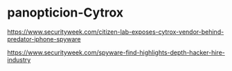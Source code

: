 # panopticion-Cytrox

https://www.securityweek.com/citizen-lab-exposes-cytrox-vendor-behind-predator-iphone-spyware

https://www.securityweek.com/spyware-find-highlights-depth-hacker-hire-industry
